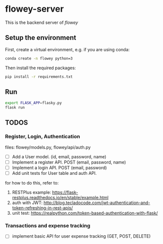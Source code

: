 # flowey-server
This is the backend server of *flowey*

## Setup the environment
First, create a virtual environment, e.g. if you are using conda:
```bash
conda create -n flowey python=3
```
Then install the required packages:
```bash
pip install -r requirements.txt
```

## Run
```bash
export FLASK_APP=flasky.py
flask run
```
## TODOS

### Register, Login, Authentication
files: flowey/models.py, flowey/api/auth.py
- [ ] Add a User model. (id, email, password, name)
- [ ] Implement a register API. POST (email, password, name)
- [ ] Implement a login API. POST (email, password)
- [ ] Add unit tests for User table and auth API.

for how to do this, refer to:
1. RESTPlus example: https://flask-restplus.readthedocs.io/en/stable/example.html
2. auth with JWT: http://blog.tecladocode.com/jwt-authentication-and-token-refreshing-in-rest-apis/
3. unit test: https://realpython.com/token-based-authentication-with-flask/

### Transactions and expense tracking
- [ ] implement basic API for user expense tracking (GET, POST, DELETE)